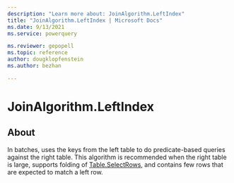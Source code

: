 ```yaml
---
description: "Learn more about: JoinAlgorithm.LeftIndex"
title: "JoinAlgorithm.LeftIndex | Microsoft Docs"
ms.date: 9/13/2021
ms.service: powerquery

ms.reviewer: gepopell
ms.topic: reference
author: dougklopfenstein
ms.author: bezhan

---
```

# JoinAlgorithm.LeftIndex

## About

In batches, uses the keys from the left table to do predicate-based queries against the right table. This algorithm is recommended when the right table is large, supports folding of [Table.SelectRows](/powerquery-m/table-selectrows), and contains few rows that are expected to match a left row.
